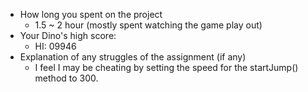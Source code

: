 - How long you spent on the project
    - 1.5 ~ 2 hour (mostly spent watching the game play out)
- Your Dino's high score: 
    - HI: 09946
- Explanation of any struggles of the assignment (if any)
    - I feel I may be cheating by setting the speed for the startJump() method to 300.